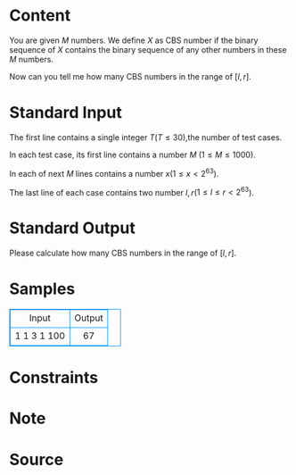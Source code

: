 
# Content

You are given $M$ numbers. We define $X$ as CBS number if the binary sequence of $X$ contains the binary sequence of any other numbers in these $M$ numbers.

Now can you tell me how many CBS numbers in the range of $[l,r]$.

# Standard Input

The first line contains a single integer $T$($T\leq 30$),the number of test cases.

In each test case, its first line contains a number $M$ ($1\leq M\leq 1000$).

In each of next $M$ lines contains a number $x$($1\leq x<2^{63}$).

The last line of each case contains two number $l,r$($1\leq l\leq r<2^{63}$).

# Standard Output

Please calculate how many CBS numbers in the range of $[l,r]$.

# Samples

<style>
        table,table tr th, table tr td { border:1px solid #0094ff; }
        table { width: 200px; min-height: 25px; line-height: 25px; text-align: center; border-collapse: collapse;}   
    </style>
<table>
	<tr>
		<td>Input</td>
		<td>Output</td>
	</tr>
<tr><td>1
1
3 
1 100</td><td>67</td></tr></table>


# Constraints



# Note



# Source


